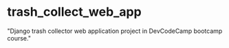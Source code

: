 # trash_collect_web_app
"Django trash collector web application project in DevCodeCamp bootcamp course."
